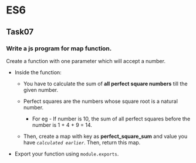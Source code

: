 # ES6
## Task07
### Write a js program for map function.
Create a function with one parameter which will accept a number. 
* Inside the function:
  * You have to calculate the sum of **all perfect square numbers** till the given number. 
  * Perfect squares are the numbers whose square root is a natural number. 
    * For eg - If number is 10, the sum of all perfect squares before the number is 1 + 4 + 9 = 14.

  * Then, create a map with key as **perfect_square_sum** and value you have *`calculated earlier`*.
   Then, return this map.

* Export your function using `module.exports`.
